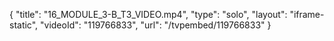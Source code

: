 {
    "title": "16_MODULE_3-B_T3_VIDEO.mp4",
    "type": "solo",
    "layout": "iframe-static",
    "videoId": "119766833",
    "url": "\/tvpembed\/119766833"
}